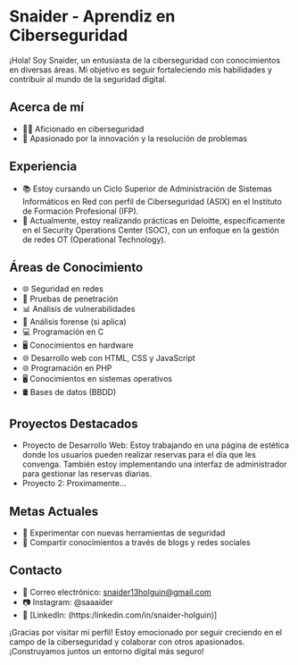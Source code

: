 # Snaider - Aprendiz en Ciberseguridad

¡Hola! Soy Snaider, un entusiasta de la ciberseguridad con conocimientos en diversas áreas. Mi objetivo es seguir fortaleciendo mis habilidades y contribuir al mundo de la seguridad digital.

## Acerca de mí
- 👨‍💻 Aficionado en ciberseguridad
- 🚀 Apasionado por la innovación y la resolución de problemas

## Experiencia
- 📚 Estoy cursando un Ciclo Superior de Administración de Sistemas Informáticos en Red con perfil de Ciberseguridad (ASIX) en el Instituto de Formación Profesional (IFP).
- 💼 Actualmente, estoy realizando prácticas en Deloitte, específicamente en el Security Operations Center (SOC), con un enfoque en la gestión de redes OT (Operational Technology).

## Áreas de Conocimiento
- 🌐 Seguridad en redes
- 🔐 Pruebas de penetración
- 📊 Análisis de vulnerabilidades
- 🧐 Análisis forense (si aplica)
- 💻 Programación en C
- 🖥️ Conocimientos en hardware
- 🌐 Desarrollo web con HTML, CSS y JavaScript
- 🌐 Programación en PHP
- 🖥️ Conocimientos en sistemas operativos
- 🛢️ Bases de datos (BBDD)

## Proyectos Destacados
- Proyecto de Desarrollo Web: Estoy trabajando en una página de estética donde los usuarios pueden realizar reservas para el día que les convenga. También estoy implementando una interfaz de administrador para gestionar las reservas diarias.
- Proyecto 2: Proximamente...

## Metas Actuales
- 🤖 Experimentar con nuevas herramientas de seguridad
- 📝 Compartir conocimientos a través de blogs y redes sociales

## Contacto
- 📧 Correo electrónico: snaider13holguin@gmail.com
- 📷 Instagram: @saaaider
- 💼 [LinkedIn: (https:/linkedin.com/in/snaider-holguin)]

¡Gracias por visitar mi perfil! Estoy emocionado por seguir creciendo en el campo de la ciberseguridad y colaborar con otros apasionados. ¡Construyamos juntos un entorno digital más seguro!
